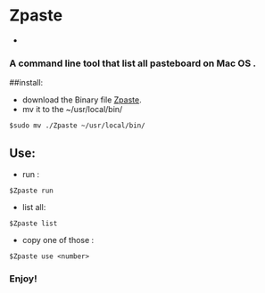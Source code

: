 # Zpaste
-
### A command line tool   that list all pasteboard  on Mac OS .

##install:
- download the Binary file [Zpaste](https://github.com/yokee99/Zpaste/releases "zpaste").
- mv it to the ~/usr/local/bin/

```
$sudo mv ./Zpaste ~/usr/local/bin/
```

## Use:


- run :

```
$Zpaste run 
```

- list all:

```
$Zpaste list
```
- copy one of those :

```
$Zpaste use <number>
```


### Enjoy!
